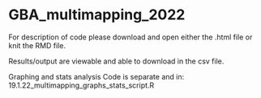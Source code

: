 # GBA_multimapping_2022

For description of code please download and open either the .html file or knit the RMD file. 

Results/output are viewable and able to download in the csv file.

Graphing and stats analysis Code is separate and in: 19.1.22_multimapping_graphs_stats_script.R

